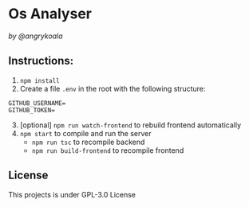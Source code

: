 Os Analyser
====================
_by @angrykoala_


## Instructions:

1. `npm install`
2. Create a file `.env` in the root with the following structure:
```env_file
GITHUB_USERNAME=
GITHUB_TOKEN=
```

3. [optional] `npm run watch-frontend` to rebuild frontend automatically
4. `npm start` to compile and run the server
    * `npm run tsc` to recompile backend
    * `npm run build-frontend` to recompile frontend


## License
This projects is under GPL-3.0 License

